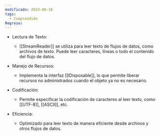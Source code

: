 ```yaml
---
modificado: 2024-08-18
tags:
  - Comprendido
Regreso:
---
```

+ Lectura de Texto:
	+ [[StreamReader]] se utiliza para leer texto de flujos de datos, como archivos de texto. Puede leer caracteres, líneas o todo el contenido del flujo de datos.
	
+ Manejo de Recursos:
	+ Implementa la interfaz [[IDisposable]], lo que permite liberar recursos no administrados cuando el objeto ya no es necesario.
	
+ Codificación:
	+ Permite especificar la codificación de caracteres al leer texto, como [[UTF-8]], [[ASCII]], etc.
	
+ Eficiencia:
	+ Optimizado para leer texto de manera eficiente desde archivos y otros flujos de datos.